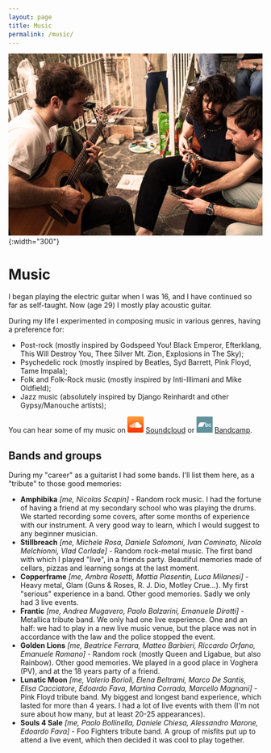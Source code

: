 ```yaml
---
layout: page
title: Music
permalink: /music/
---
```


![Playing with friends](/images/cegnimusic.jpg){:width="300"}

# Music

I began playing the electric guitar when I was 16, and I have continued so far as self-taught. Now (age 29) I mostly play acoustic guitar.

During my life I experimented in composing music in various genres, having a preference for:

- Post-rock (mostly inspired by Godspeed You! Black Emperor, Efterklang, This Will Destroy You, Thee Silver Mt. Zion, Explosions in The Sky);
- Psychedelic rock (mostly inspired by Beatles, Syd Barrett, Pink Floyd, Tame Impala);
- Folk and Folk-Rock music (mostly inspired by Inti-Illimani and Mike Oldfield);
- Jazz music (absolutely inspired by Django Reinhardt and other Gypsy/Manouche artists);

You can hear some of my music on ![Soundcloud ](images/soundcloud_logo.png) [Soundcloud](https://soundcloud.com/nicoladavanzo) or ![Bandcamp](images/bandcamp_logo.png) [Bandcamp](https://neeqstock.bandcamp.com/).

## Bands and groups

During my "career" as a guitarist I had some bands. I'll list them here, as a "tribute" to those good memories:

- **Amphibika** *[me, Nicolas Scapin]* - 
  Random rock music. I had the fortune of having a friend at my secondary school who was playing the drums. We started recording some covers, after some months of experience with our instrument. A very good way to learn, which I would suggest to any beginner musician.
- **Stillbreach** *[me, Michele Rosa, Daniele Salomoni, Ivan Cominato, Nicola Melchionni, Vlad Corlade]* - Random rock-metal music. The first band with which I played "live", in a friends party. Beautiful memories made of cellars, pizzas and learning songs at the last moment.
- **Copperframe** *[me, Ambra Rosetti, Mattia Piasentin, Luca Milanesi]* - Heavy metal, Glam (Guns & Roses, R. J. Dio, Motley Crue...). My first "serious" experience in a band. Other good memories. Sadly we only had 3 live events.
- **Frantic** *[me, Andrea Mugavero, Paolo Balzarini, Emanuele Dirotti]* - Metallica tribute band. We only had one live experience. One and an half: we had to play in a new live music venue, but the place was not in accordance with the law and the police stopped the event.
- **Golden Lions** *[me, Beatrice Ferrara, Matteo Barbieri, Riccardo Orfano, Emanuele Romano]* - Random rock (mostly Queen and Ligabue, but also Rainbow). Other good memories. We played in a good place in Voghera (PV), and at the 18 years party of a friend.
- **Lunatic Moon** *[me, Valerio Borioli, Elena Beltrami, Marco De Santis, Elisa Cacciatore, Edoardo Fava, Martina Corrada, Marcello Magnani]* - Pink Floyd tribute band. My biggest and longest band experience, which lasted for more than 4 years. I had a lot of live events with them (I'm not
   sure about how many, but at least 20-25 appearances).
- **Souls 4 Sale** *[me, Paolo Bollinella, Daniele Chiesa, Alessandro Marone, Edoardo Fava]* - Foo Fighters tribute band. A group of misfits put up to attend a live event, which then decided it was cool to play together.
